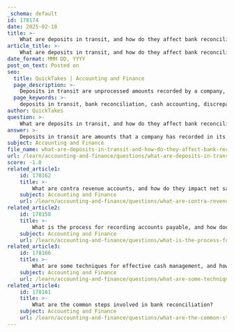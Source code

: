 ```yaml
---
_schema: default
id: 178174
date: 2025-02-18
title: >-
    What are deposits in transit, and how do they affect bank reconciliation?
article_title: >-
    What are deposits in transit, and how do they affect bank reconciliation?
date_format: MMM DD, YYYY
post_on_text: Posted on
seo:
  title: QuickTakes | Accounting and Finance
  page_description: >-
    Deposits in transit are unprocessed amounts recorded by a company, affecting bank reconciliation by adjusting the bank balance to accurately reflect cash transactions.
  page_keywords: >-
    deposits in transit, bank reconciliation, cash accounting, discrepancies, bank statement, financial records
author: QuickTakes
question: >-
    What are deposits in transit, and how do they affect bank reconciliation?
answer: >-
    Deposits in transit are amounts that a company has recorded in its accounting records but have not yet been processed by the bank. This situation typically occurs when a company makes a deposit, such as cash or checks, that the bank has not yet acknowledged in its statement. For example, if a company deposits $1,000 in cash on June 30, but the bank does not record it until July 1, that deposit is considered to be in transit.\n\nDuring the bank reconciliation process, deposits in transit are important because they are added to the bank's balance to reconcile it with the company's cash account. The reconciliation process involves comparing the company's bank statement with its own accounting records to ensure consistency and accuracy. \n\nHere’s how deposits in transit affect bank reconciliation:\n\n1. **Identification of Discrepancies**: When reconciling, the company will identify discrepancies between its records and the bank statement. Deposits in transit are one of the common discrepancies that need to be accounted for.\n\n2. **Adjustment of Bank Balance**: To reconcile the bank statement, the company will add the total amount of deposits in transit to the bank's ending balance. This adjustment helps to align the bank's records with the company's records.\n\n3. **Final Reconciliation**: After adjusting for deposits in transit, along with other discrepancies such as outstanding checks and bank charges, the adjusted bank balance should match the company's cash account balance.\n\nIn summary, deposits in transit are crucial for accurate bank reconciliation, as they ensure that the company's cash records reflect all transactions, even those that have not yet been processed by the bank.
subject: Accounting and Finance
file_name: what-are-deposits-in-transit-and-how-do-they-affect-bank-reconciliation.md
url: /learn/accounting-and-finance/questions/what-are-deposits-in-transit-and-how-do-they-affect-bank-reconciliation
score: -1.0
related_article1:
    id: 178162
    title: >-
        What are contra revenue accounts, and how do they impact net sales?
    subject: Accounting and Finance
    url: /learn/accounting-and-finance/questions/what-are-contra-revenue-accounts-and-how-do-they-impact-net-sales
related_article2:
    id: 178158
    title: >-
        What is the process for recording accounts payable, and how does it affect cash flow?
    subject: Accounting and Finance
    url: /learn/accounting-and-finance/questions/what-is-the-process-for-recording-accounts-payable-and-how-does-it-affect-cash-flow
related_article3:
    id: 178166
    title: >-
        What are some techniques for effective cash management, and how do they impact business operations?
    subject: Accounting and Finance
    url: /learn/accounting-and-finance/questions/what-are-some-techniques-for-effective-cash-management-and-how-do-they-impact-business-operations
related_article4:
    id: 178161
    title: >-
        What are the common steps involved in bank reconciliation?
    subject: Accounting and Finance
    url: /learn/accounting-and-finance/questions/what-are-the-common-steps-involved-in-bank-reconciliation
---
```


&nbsp;